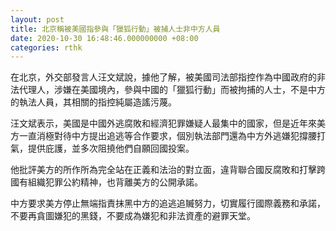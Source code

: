 ```yaml
---
layout: post
title: 北京稱被美國指參與「獵狐行動」被捕人士非中方人員
date: 2020-10-30 16:48:46.000000000 +08:00
categories: rthk
---
```


在北京，外交部發言人汪文斌說，據他了解，被美國司法部指控作為中國政府的非法代理人，涉嫌在美國境內，參與中國的「獵狐行動」而被拘捕的人士，不是中方的執法人員，其相關的指控純屬造謠污蔑。

汪文斌表示，美國是中國外逃腐敗和經濟犯罪嫌疑人最集中的國家，但是近年來美方一直消極對待中方提出追逃等合作要求，個別執法部門還為中方外逃嫌犯撐腰打氣，提供庇護，並多次阻撓他們自願回國投案。

他批評美方的所作所為完全站在正義和法治的對立面，違背聯合國反腐敗和打擊跨國有組織犯罪公約精神，也背離美方的公開承諾。

中方要求美方停止無端指責抹黑中方的追逃追贓努力，切實履行國際義務和承諾，不要再貪圖嫌犯的黑錢，不要成為嫌犯和非法資產的避罪天堂。
